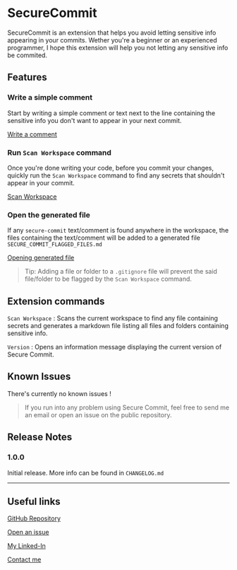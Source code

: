# SecureCommit

SecureCommit is an extension that helps you avoid letting sensitive info appearing in your commits. Wether you're a beginner or an experienced programmer, I hope this extension will help you not letting any sensitive info be commited.

## Features

### Write a simple comment

Start by writing a simple comment or text next to the line containing the sensitive info you don't want to appear in your next commit.

[Write a comment](images/step1.gif)

### Run `Scan Workspace` command

Once you're done writing your code, before you commit your changes, quickly run the `Scan Workspace` command to find any secrets that shouldn't appear in your commit.

[Scan Workspace](images/step2.gif)

### Open the generated file

If any `secure-commit` text/comment is found anywhere in the workspace, the files containing the text/comment will be added to a generated file `SECURE_COMMIT_FLAGGED_FILES.md`

[Opening generated file](images/step3.gif)

> Tip: Adding a file or folder to a `.gitignore` file will prevent the said file/folder to be flagged by the `Scan Workspace` command.

## Extension commands

`Scan Workspace` : Scans the current workspace to find any file containing secrets and generates a markdown file listing all files and folders containing sensitive info.

`Version` : Opens an information message displaying the current version of Secure Commit.

## Known Issues

There's currently no known issues ! 

> If you run into any problem using Secure Commit, feel free to send me an email or open an issue on the public repository.

## Release Notes

### 1.0.0

Initial release. More info can be found in `CHANGELOG.md`

---

## Useful links

[GitHub Repository](https://github.com/Enzoait/SecureCommit)

[Open an issue](https://github.com/Enzoait/SecureCommit/issues/new)

[My Linked-In](https://www.linkedin.com/in/enzo-ait-yakoub-a19254231/)

[Contact me](mailto:enzo.aityakoub@gmail.com)